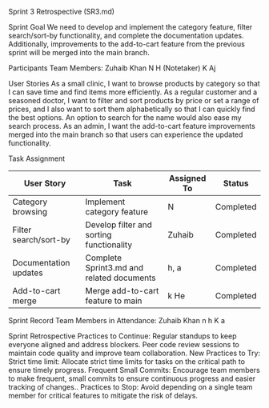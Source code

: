Sprint 3 Retrospective (SR3.md)

Sprint Goal
We need to develop and implement the category feature, filter search/sort-by functionality, and complete the documentation updates. Additionally, improvements to the add-to-cart feature from the previous sprint will be merged into the main branch.

Participants
Team Members:
Zuhaib Khan
N
H (Notetaker)
K
Aj

User Stories
As a small clinic, I want to browse products by category so that I can save time and find items more efficiently.
As a regular customer and a seasoned doctor, I want to filter and sort products by price or set a range of prices, and I also want to sort them alphabetically so that I can quickly find the best options. An option to search for the name would also ease my search process.
As an admin, I want the add-to-cart feature improvements merged into the main branch so that users can experience the updated functionality.

Task Assignment

| **User Story**        | **Task**                                  | **Assigned To** | **Status** |
| --------------------- | ----------------------------------------- | --------------- | ---------- |
| Category browsing     | Implement category feature                | N               | Completed  |
| Filter search/sort-by | Develop filter and sorting functionality  | Zuhaib          | Completed  |
| Documentation updates | Complete Sprint3.md and related documents | h, a            | Completed  |
| Add-to-cart merge     | Merge add-to-cart feature to main         | k He            | Completed  |

Sprint Record
Team Members in Attendance:
Zuhaib Khan
n
h
K
a

Sprint Retrospective
Practices to Continue:
Regular standups to keep everyone aligned and address blockers.
Peer code review sessions to maintain code quality and improve team collaboration.
New Practices to Try:
Strict time limit: Allocate strict time limits for tasks on the critical path to ensure timely progress.
Frequent Small Commits: Encourage team members to make frequent, small commits to ensure continuous progress and easier tracking of changes..
Practices to Stop:
Avoid depending on a single team member for critical features to mitigate the risk of delays.
